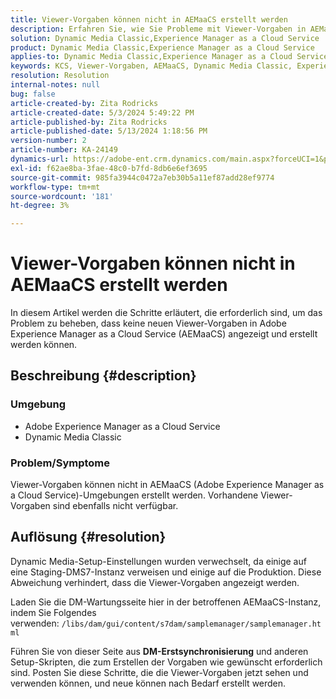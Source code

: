 ```yaml
---
title: Viewer-Vorgaben können nicht in AEMaaCS erstellt werden
description: Erfahren Sie, wie Sie Probleme mit Viewer-Vorgaben in AEMaaCS beheben können.
solution: Dynamic Media Classic,Experience Manager as a Cloud Service
product: Dynamic Media Classic,Experience Manager as a Cloud Service
applies-to: Dynamic Media Classic,Experience Manager as a Cloud Service
keywords: KCS, Viewer-Vorgaben, AEMaaCS, Dynamic Media Classic, Experience Manager
resolution: Resolution
internal-notes: null
bug: false
article-created-by: Zita Rodricks
article-created-date: 5/3/2024 5:49:22 PM
article-published-by: Zita Rodricks
article-published-date: 5/13/2024 1:18:56 PM
version-number: 2
article-number: KA-24149
dynamics-url: https://adobe-ent.crm.dynamics.com/main.aspx?forceUCI=1&pagetype=entityrecord&etn=knowledgearticle&id=d4a1e376-7509-ef11-9f8a-6045bd026dc7
exl-id: f62ae8ba-3fae-48c0-b7fd-8db6e6ef3695
source-git-commit: 985fa3944c0472a7eb30b5a11ef87add28ef9774
workflow-type: tm+mt
source-wordcount: '181'
ht-degree: 3%

---
```


# Viewer-Vorgaben können nicht in AEMaaCS erstellt werden


In diesem Artikel werden die Schritte erläutert, die erforderlich sind, um das Problem zu beheben, dass keine neuen Viewer-Vorgaben in Adobe Experience Manager as a Cloud Service (AEMaaCS) angezeigt und erstellt werden können.

## Beschreibung {#description}


### <b>Umgebung</b>

- Adobe Experience Manager as a Cloud Service
- Dynamic Media Classic




### Problem/Symptome

Viewer-Vorgaben können nicht in AEMaaCS (Adobe Experience Manager as a Cloud Service)-Umgebungen erstellt werden. Vorhandene Viewer-Vorgaben sind ebenfalls nicht verfügbar.


## Auflösung {#resolution}


Dynamic Media-Setup-Einstellungen wurden verwechselt, da einige auf eine Staging-DMS7-Instanz verweisen und einige auf die Produktion. Diese Abweichung verhindert, dass die Viewer-Vorgaben angezeigt werden.

Laden Sie die DM-Wartungsseite hier in der betroffenen AEMaaCS-Instanz, indem Sie Folgendes verwenden: `/libs/dam/gui/content/s7dam/samplemanager/samplemanager.html`

Führen Sie von dieser Seite aus <b>DM-Erstsynchronisierung</b> und anderen Setup-Skripten, die zum Erstellen der Vorgaben wie gewünscht erforderlich sind. Posten Sie diese Schritte, die die Viewer-Vorgaben jetzt sehen und verwenden können, und neue können nach Bedarf erstellt werden.
